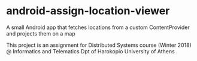 # android-assign-location-viewer
A small Android app that fetches locations from a custom ContentProvider and projects them on a map

This project is an assignment for Distributed Systems course (Winter 2018) @ Informatics and Telematics Dpt of Harokopio University of Athens .

